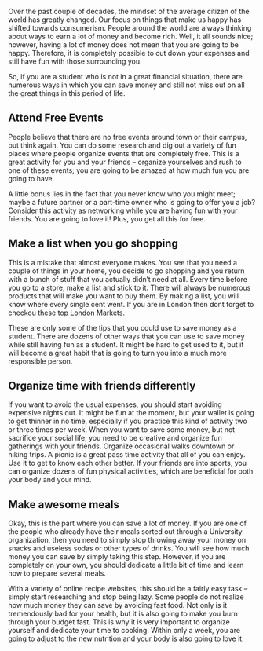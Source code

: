 
Over the past couple of decades, the mindset of the average citizen of the world has greatly changed. Our focus on things that make us happy has shifted towards consumerism. People around the world are always thinking about ways to earn a lot of money and become rich. Well, it all sounds nice; however, having a lot of money does not mean that you are going to be happy. Therefore, it is completely possible to cut down your expenses and still have fun with those surrounding you.

So, if you are a student who is not in a great financial situation, there are numerous ways in which you can save money and still not miss out on all the great things in this period of life.

## Attend Free Events
People believe that there are no free events around town or their campus, but think again. You can do some research and dig out a variety of fun places where people organize events that are completely free. This is a great activity for you and your friends – organize yourselves and rush to one of these events; you are going to be amazed at how much fun you are going to have. 

A little bonus lies in the fact that you never know who you might meet; maybe a future partner or a part-time owner who is going to offer you a job? Consider this activity as networking while you are having fun with your friends. You are going to love it! Plus, you get all this for free.

## Make a list when you go shopping
This is a mistake that almost everyone makes. You see that you need a couple of things in your home, you decide to go shopping and you return with a bunch of stuff that you actually didn’t need at all. Every time before you go to a store, make a list and stick to it. There will always be numerous products that will make you want to buy them. By making a list, you will know where every single cent went. If you are in London then dont forget to checkou these [top London Markets](http://www.vlondoncity.co.uk/top-10-london-markets/).

These are only some of the tips that you could use to save money as a student. There are dozens of other ways that you can use to save money while still having fun as a student. It might be hard to get used to it, but it will become a great habit that is going to turn you into a much more responsible person.

## Organize time with friends differently
If you want to avoid the usual expenses, you should start avoiding expensive nights out. It might be fun at the moment, but your wallet is going to get thinner in no time, especially if you practice this kind of activity two or three times per week.
When you want to save some money, but not sacrifice your social life, you need to be creative and organize fun gatherings with your friends. Organize occasional walks downtown or hiking trips. A picnic is a great pass time activity that all of you can enjoy. Use it to get to know each other better. If your friends are into sports, you can organize dozens of fun physical activities, which are beneficial for both your body and your mind.

## Make awesome meals
Okay, this is the part where you can save a lot of money. If you are one of the people who already have their meals sorted out through a University organization, then you need to simply stop throwing away your money on snacks and useless sodas or other types of drinks. You will see how much money you can save by simply taking this step. However, if you are completely on your own, you should dedicate a little bit of time and learn how to prepare several meals.

With a variety of online recipe websites, this should be a fairly easy task – simply start researching and stop being lazy. Some people do not realize how much money they can save by avoiding fast food. Not only is it tremendously bad for your health, but it is also going to make you burn through your budget fast. This is why it is very important to organize yourself and dedicate your time to cooking. Within only a week, you are going to adjust to the new nutrition and your body is also going to love it.
